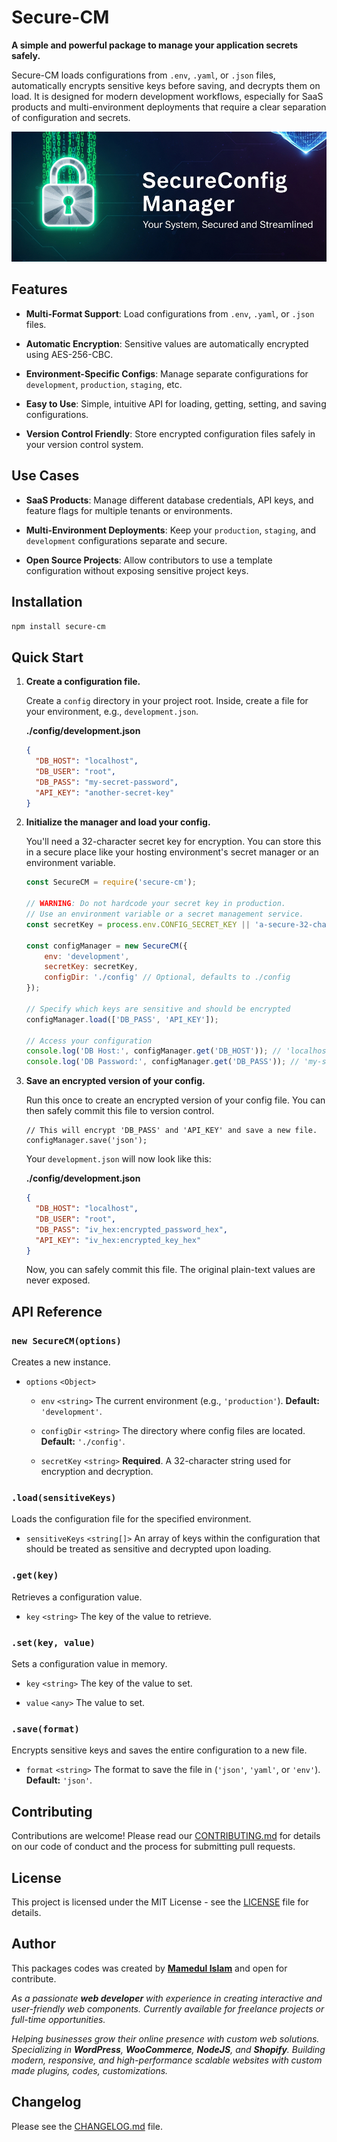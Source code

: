 # Secure-CM

**A simple and powerful package to manage your application secrets safely.**

Secure-CM loads configurations from `.env`, `.yaml`, or `.json` files, automatically encrypts sensitive keys before saving, and decrypts them on load. It is designed for modern development workflows, especially for SaaS products and multi-environment deployments that require a clear separation of configuration and secrets.

![Secure-CM](https://raw.githubusercontent.com/mamedul/secure-cm/main/secure-cm-banner.jpg)


## Features

*   **Multi-Format Support**: Load configurations from `.env`, `.yaml`, or `.json` files.
    
*   **Automatic Encryption**: Sensitive values are automatically encrypted using AES-256-CBC.
    
*   **Environment-Specific Configs**: Manage separate configurations for `development`, `production`, `staging`, etc.
    
*   **Easy to Use**: Simple, intuitive API for loading, getting, setting, and saving configurations.
    
*   **Version Control Friendly**: Store encrypted configuration files safely in your version control system.
    

## Use Cases

*   **SaaS Products**: Manage different database credentials, API keys, and feature flags for multiple tenants or environments.
    
*   **Multi-Environment Deployments**: Keep your `production`, `staging`, and `development` configurations separate and secure.
    
*   **Open Source Projects**: Allow contributors to use a template configuration without exposing sensitive project keys.
    

## Installation

```bash
npm install secure-cm
```

## Quick Start

1.  **Create a configuration file.**
    
    Create a `config` directory in your project root. Inside, create a file for your environment, e.g., `development.json`.
    
    **./config/development.json**
    
    ```json
    {
      "DB_HOST": "localhost",
      "DB_USER": "root",
      "DB_PASS": "my-secret-password",
      "API_KEY": "another-secret-key"
    }
    ```
    
2.  **Initialize the manager and load your config.**
    
    You'll need a 32-character secret key for encryption. You can store this in a secure place like your hosting environment's secret manager or an environment variable.
    
    ```js
    const SecureCM = require('secure-cm');
    
    // WARNING: Do not hardcode your secret key in production. 
    // Use an environment variable or a secret management service.
    const secretKey = process.env.CONFIG_SECRET_KEY || 'a-secure-32-character-secret-key';
    
    const configManager = new SecureCM({
        env: 'development',
        secretKey: secretKey,
        configDir: './config' // Optional, defaults to ./config
    });
    
    // Specify which keys are sensitive and should be encrypted
    configManager.load(['DB_PASS', 'API_KEY']);
    
    // Access your configuration
    console.log('DB Host:', configManager.get('DB_HOST')); // 'localhost'
    console.log('DB Password:', configManager.get('DB_PASS')); // 'my-secret-password' (decrypted)
    ```
    
3.  **Save an encrypted version of your config.**
    
    Run this once to create an encrypted version of your config file. You can then safely commit this file to version control.
    
    ```
    // This will encrypt 'DB_PASS' and 'API_KEY' and save a new file.
    configManager.save('json'); 
    ```
    
    Your `development.json` will now look like this:
    
    **./config/development.json**
    
    ```json
    {
      "DB_HOST": "localhost",
      "DB_USER": "root",
      "DB_PASS": "iv_hex:encrypted_password_hex",
      "API_KEY": "iv_hex:encrypted_key_hex"
    }
    ```
    
    Now, you can safely commit this file. The original plain-text values are never exposed.
    

## API Reference

### `new SecureCM(options)`

Creates a new instance.

*   `options` `<Object>`
    
    *   `env` `<string>` The current environment (e.g., `'production'`). **Default:** `'development'`.
        
    *   `configDir` `<string>` The directory where config files are located. **Default:** `'./config'`.
        
    *   `secretKey` `<string>` **Required**. A 32-character string used for encryption and decryption.
        

### `.load(sensitiveKeys)`

Loads the configuration file for the specified environment.

*   `sensitiveKeys` `<string[]>` An array of keys within the configuration that should be treated as sensitive and decrypted upon loading.
    

### `.get(key)`

Retrieves a configuration value.

*   `key` `<string>` The key of the value to retrieve.
    

### `.set(key, value)`

Sets a configuration value in memory.

*   `key` `<string>` The key of the value to set.
    
*   `value` `<any>` The value to set.
    

### `.save(format)`

Encrypts sensitive keys and saves the entire configuration to a new file.

*   `format` `<string>` The format to save the file in (`'json'`, `'yaml'`, or `'env'`). **Default:** `'json'`.
    

## Contributing

Contributions are welcome! Please read our [CONTRIBUTING.md](CONTRIBUTING.md "null") for details on our code of conduct and the process for submitting pull requests.

## License

This project is licensed under the MIT License - see the [LICENSE](LICENSE "null") file for details.

## Author

This packages codes was created by [**Mamedul Islam**](https://mamedul.github.io/ "null") and open for contribute.

_As a passionate **web developer** with experience in creating interactive and user-friendly web components. Currently *available for freelance projects* or full-time opportunities._

_Helping businesses grow their online presence with custom web solutions. Specializing in **WordPress**, **WooCommerce**, **NodeJS**, and **Shopify**. Building modern, responsive, and high-performance scalable websites with custom made plugins, codes, customizations._


## Changelog

Please see the [CHANGELOG.md](CHANGELOG.md "null") file.